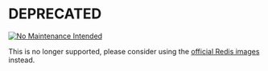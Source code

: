 # DEPRECATED

[![No Maintenance Intended](http://unmaintained.tech/badge.svg)](http://unmaintained.tech/)

This is no longer supported, please consider using the [official Redis images](https://hub.docker.com/_/redis) instead.
